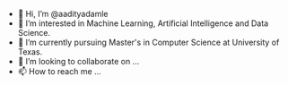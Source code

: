 - 👋 Hi, I’m @aadityadamle
- 👀 I’m interested in Machine Learning, Artificial Intelligence and Data Science.
- 🌱 I’m currently pursuing Master's in Computer Science at University of Texas.
- 💞️ I’m looking to collaborate on ...
- 📫 How to reach me ...

<!---
aadityadamle/aadityadamle is a ✨ special ✨ repository because its `README.md` (this file) appears on your GitHub profile.
You can click the Preview link to take a look at your changes.
--->

